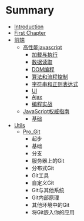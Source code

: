 # Summary

* [Introduction](README.md)
* [First Chapter](chapter1.md)
* [前端](qian_duan.md)
   * [高性能javascript](gao_xing_neng_javascript.md)
       * [加载与执行](jia_zai_yu_zhi_xing.md)
       * [数据读取](shu_ju_du_qu.md)
       * [DOM编程](dombian_cheng.md)
       * [算法和流程控制](suan_fa_he_liu_cheng_kong_zhi.md)
       * [字符串和正则表达式](zi_fu_chuan_he_zheng_ze_biao_da_shi.md)
       * [UI](ui.md)
       * [Ajax](ajax.md)
       * [编程实战](bian_cheng_shi_zhan.md)
   * [JavaScript权威指南](javascriptquan_wei_zhi_nan.md)
       * [基础](ji_chu.md)
* [Utils](utils.md)
   * [Pro_Git](git.md)
       * 起步
       * 基础
       * 分支
       * 服务器上的Git
       * 分布式Git
       * Git工具
       * 自定义Git
       * Git与其他系统
       * Git内部原理
       * 其他环境中的Git
       * 将Git嵌入你的应用

